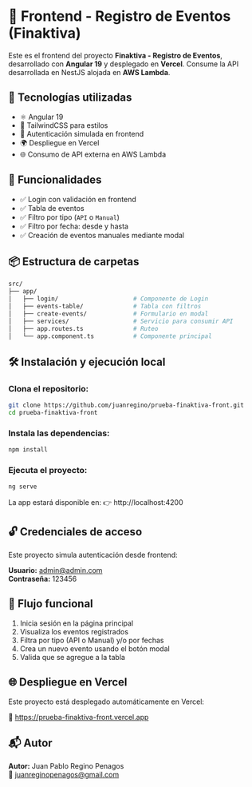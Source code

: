 # 🧾 Frontend - Registro de Eventos (Finaktiva)

Este es el frontend del proyecto **Finaktiva - Registro de Eventos**, desarrollado con **Angular 19** y desplegado en **Vercel**. Consume la API desarrollada en NestJS alojada en **AWS Lambda**.

## 🚀 Tecnologías utilizadas

- ⚛️ Angular 19 
- 💨 TailwindCSS para estilos
- 🔐 Autenticación simulada en frontend
- 🌍 Despliegue en Vercel
- 🌐 Consumo de API externa en AWS Lambda

## 🎯 Funcionalidades

- ✅ Login con validación en frontend
- ✅ Tabla de eventos
- ✅ Filtro por tipo (`API` o `Manual`)
- ✅ Filtro por fecha: desde y hasta
- ✅ Creación de eventos manuales mediante modal

## 📦 Estructura de carpetas

```bash
src/
├── app/
│   ├── login/                     # Componente de Login
│   ├── events-table/              # Tabla con filtros
│   ├── create-events/             # Formulario en modal
│   ├── services/                  # Servicio para consumir API
│   ├── app.routes.ts              # Ruteo 
│   └── app.component.ts           # Componente principal
```

## 🛠️ Instalación y ejecución local

### Clona el repositorio:

```bash
git clone https://github.com/juanregino/prueba-finaktiva-front.git
cd prueba-finaktiva-front
```

### Instala las dependencias:

```bash
npm install
```

### Ejecuta el proyecto:

```bash
ng serve
```

La app estará disponible en:
👉 http://localhost:4200

## 🔓 Credenciales de acceso

Este proyecto simula autenticación desde frontend:

**Usuario:** admin@admin.com  
**Contraseña:** 123456

## 🧪 Flujo funcional

1. Inicia sesión en la página principal
2. Visualiza los eventos registrados
3. Filtra por tipo (API o Manual) y/o por fechas
4. Crea un nuevo evento usando el botón modal
5. Valida que se agregue a la tabla

## 🌐 Despliegue en Vercel

Este proyecto está desplegado automáticamente en Vercel:

🔗 https://prueba-finaktiva-front.vercel.app


## 📬 Autor

**Autor:** Juan Pablo Regino Penagos  
📧 juanreginopenagos@gmail.com  
